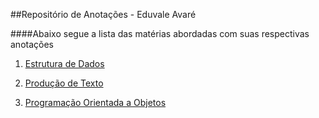 ##Repositório de Anotações - Eduvale Avaré

####Abaixo segue a lista das matérias abordadas com suas respectivas anotações

1. [Estrutura de Dados](/EstruturaDeDados)

2. [Produção de Texto](/ProducaoDeTexto)

3. [Programação Orientada a Objetos](/OOP)